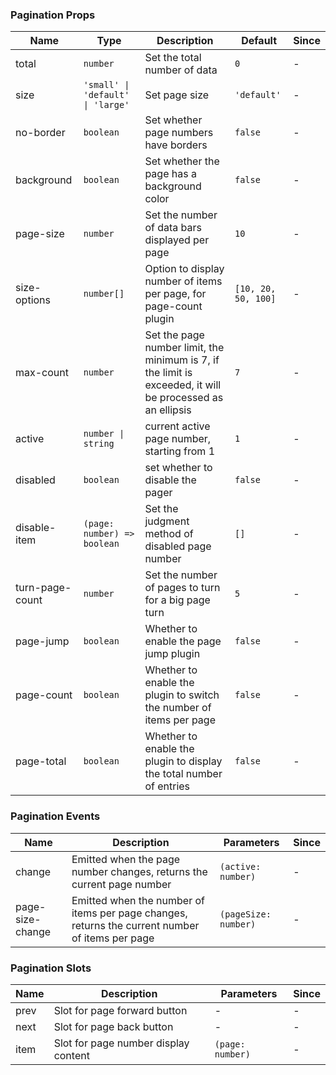 ### Pagination Props

| Name            | Type                              | Description                                                                                                | Default             | Since |
| --------------- | --------------------------------- | ---------------------------------------------------------------------------------------------------------- | ------------------- | ----- |
| total           | `number`                          | Set the total number of data                                                                               | `0`                 | -     |
| size            | `'small' \| 'default' \| 'large'` | Set page size                                                                                              | `'default'`         | -     |
| no-border       | `boolean`                         | Set whether page numbers have borders                                                                      | `false`             | -     |
| background      | `boolean`                         | Set whether the page has a background color                                                                | `false`             | -     |
| page-size       | `number`                          | Set the number of data bars displayed per page                                                             | `10`                | -     |
| size-options    | `number[]`                        | Option to display number of items per page, for page-count plugin                                          | `[10, 20, 50, 100]` | -     |
| max-count       | `number`                          | Set the page number limit, the minimum is 7, if the limit is exceeded, it will be processed as an ellipsis | `7`                 | -     |
| active          | `number \| string`                | current active page number, starting from 1                                                                | `1`                 | -     |
| disabled        | `boolean`                         | set whether to disable the pager                                                                           | `false`             | -     |
| disable-item    | `(page: number) => boolean`       | Set the judgment method of disabled page number                                                            | `[]`                | -     |
| turn-page-count | `number`                          | Set the number of pages to turn for a big page turn                                                        | `5`                 | -     |
| page-jump       | `boolean`                         | Whether to enable the page jump plugin                                                                     | `false`             | -     |
| page-count      | `boolean`                         | Whether to enable the plugin to switch the number of items per page                                        | `false`             | -     |
| page-total      | `boolean`                         | Whether to enable the plugin to display the total number of entries                                        | `false`             | -     |

### Pagination Events

| Name             | Description                                                                                       | Parameters           | Since |
| ---------------- | ------------------------------------------------------------------------------------------------- | -------------------- | ----- |
| change           | Emitted when the page number changes, returns the current page number                           | `(active: number)`   | -     |
| page-size-change | Emitted when the number of items per page changes, returns the current number of items per page | `(pageSize: number)` | -     |

### Pagination Slots

| Name | Description                          | Parameters       | Since |
| ---- | ------------------------------------ | ---------------- | ----- |
| prev | Slot for page forward button         | -                | -     |
| next | Slot for page back button            | -                | -     |
| item | Slot for page number display content | `(page: number)` | -     |
